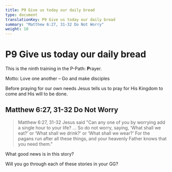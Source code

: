 ```yaml
---
title: P9 Give us today our daily bread
type: document
translationKey: P9 Give us today our daily bread
summary: "Matthew 6:27, 31-32 Do Not Worry"
weight: 10
---
```

# P9 Give us today our daily bread

This is the ninth training in the P-Path: **P**rayer.

Motto: Love one another – Go and make disciples

Before praying for our own needs Jesus tells us to pray for His Kingdom to come and His will to be done.

## Matthew 6:27, 31-32 Do Not Worry

>   Matthew 6:27, 31-32 Jesus said "Can any one of you by worrying add a single hour to your life? ... So do not worry, saying, ‘What shall we eat?’ or ‘What shall we drink?’ or ‘What shall we wear?’ For the pagans run after all these things, and your heavenly Father knows that you need them."

What good news is in this story?

Will you go through each of these stories in your GG?

